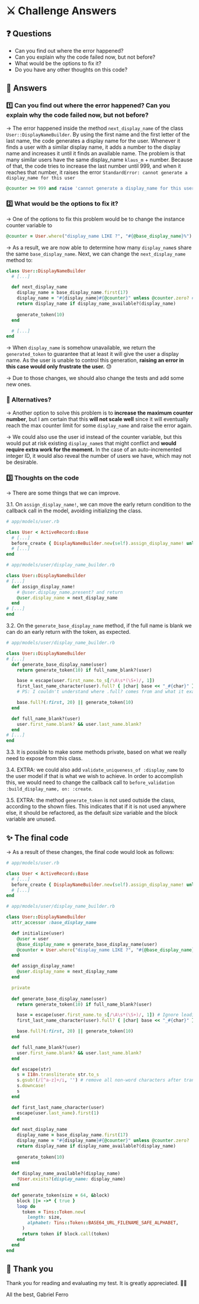 # ⚔️ Challenge Answers

## ❓ Questions

- Can you find out where the error happened?
- Can you explain why the code failed now, but not before?
- What would be the options to fix it?
- Do you have any other thoughts on this code?

##  📃 Answers

### 1️⃣ Can you find out where the error happened? Can you explain why the code failed now, but not before?

→ The error happened inside the method `next_display_name` of the class `User::DisplayNameBuilder`. By using the first name and the first letter of the last name, the code generates a display name for the user. Whenever it finds a user with a similar display name, it adds a number to the display name and increases it until it finds an available name. The problem is that many similar users have the same display_name `klaus_m` + number. Because of that, the code tries to increase the last number until 999, and when it reaches that number, it raises the error `StandardError: cannot generate a display_name for this user`

```ruby
@counter >= 999 and raise 'cannot generate a display_name for this user'
```

### 2️⃣ What would be the options to fix it?

→ One of the options to fix this problem would be to change the instance counter variable to

```ruby
@counter = User.where("display_name LIKE ?", "#{@base_display_name}%").count
```

→ As a result, we are now able to determine how many `display_name`s share the same `base_display_name`. Next, we can change the `next_display_name` method to:

```ruby
class User::DisplayNameBuilder
  # [...]

  def next_display_name
    display_name = base_display_name.first(17)
    display_name = "#{display_name}#{@counter}" unless @counter.zero? # When the counter is no longer zero, the counter number is added to the end of the display_name variable.
    return display_name if display_name_available?(display_name)
    
    generate_token(10)
  end

  # [...]
end
```

→ When `display_name` is somehow unavailable, we return the `generated_token` to guarantee that at least it will give the user a display name. As the user is unable to control this generation, **raising an error in this case would only frustrate the user.** 😓

→ Due to those changes, we should also change the tests and add some new ones.

### 💭 Alternatives?

→ Another option to solve this problem is to **increase the maximum counter number**, but I am certain that this **will not scale well** since it will eventually reach the max counter limit for some `display_name` and raise the error again.

→ We could also use the user id instead of the counter variable, but this would put at risk existing `display_name`s that might conflict and **would require extra work for the moment.** In the case of an auto-incremented integer ID, it would also reveal the number of users we have, which may not be desirable.


### 3️⃣ Thoughts on the code

→ There are some things that we can improve.

3.1. On `assign_display_name!`, we can move the early return condition to the callback call in the model, avoiding initializing the class.

```ruby
# app/models/user.rb

class User < ActiveRecord::Base
  # [...]
  before_create { DisplayNameBuilder.new(self).assign_display_name! unless display_name.present? }
  # [...]
end

# app/models/user/display_name_builder.rb

class User::DisplayNameBuilder
# [...]
  def assign_display_name!
    # @user.display_name.present? and return
    @user.display_name = next_display_name
  end
# [...]
end
```

3.2. On the `generate_base_display_name` method, if the full name is blank we can do an early return with the token, as expected.

```ruby
# app/models/user/display_name_builder.rb

class User::DisplayNameBuilder
# [...]
  def generate_base_display_name(user)
    return generate_token(10) if full_name_blank?(user)

    base = escape(user.first_name.to_s[/\A\s*(\S+)/, 1])
    first_last_name_character(user).full? { |char| base << "_#{char}" }
    # PS: I couldn't understand where .full? comes from and what it exactly does.

    base.full?(:first, 20) || generate_token(10)
  end

  def full_name_blank?(user)
    user.first_name.blank? && user.last_name.blank?
  end
# [...]
end
```

3.3. It is possible to make some methods private, based on what we really need to expose from this class.

3.4. EXTRA: we could also add `validate_uniqueness_of :display_name` to the user model if that is what we wish to achieve. In order to accomplish this, we would need to change the callback call to `before_validation :build_display_name, on: :create`.

3.5. EXTRA: the method `generate_token` is not used outside the class, according to the shown files. This indicates that if it is not used anywhere else, it should be refactored, as the default size variable and the block variable are unused.

## ✨ The final code

→ As a result of these changes, the final code would look as follows:

```ruby
# app/models/user.rb

class User < ActiveRecord::Base
  # [...]
  before_create { DisplayNameBuilder.new(self).assign_display_name! unless display_name.present? }
  # [...]
end

# app/models/user/display_name_builder.rb

class User::DisplayNameBuilder
  attr_accessor :base_display_name

  def initialize(user)
    @user = user
    @base_display_name = generate_base_display_name(user)
    @counter = User.where("display_name LIKE ?", "#{@base_display_name}%").count
  end

  def assign_display_name!
    @user.display_name = next_display_name
  end

  private 
  
  def generate_base_display_name(user)
    return generate_token(10) if full_name_blank?(user)

    base = escape(user.first_name.to_s[/\A\s*(\S+)/, 1]) # Ignore leading spaces and fetch the first non-ws token
    first_last_name_character(user).full? { |char| base << "_#{char}" }

    base.full?(:first, 20) || generate_token(10)
  end

  def full_name_blank?(user)
    user.first_name.blank? && user.last_name.blank?
  end

  def escape(str)
    s = I18n.transliterate str.to_s
    s.gsub!(/[^a-z]+/i, '') # remove all non-word characters after transliteration
    s.downcase!
    s
  end

  def first_last_name_character(user)
    escape(user.last_name).first(1)
  end
  
  def next_display_name
    display_name = base_display_name.first(17)
    display_name = "#{display_name}#{@counter}" unless @counter.zero?
    return display_name if display_name_available?(display_name)
    
    generate_token(10)
  end
  
  def display_name_available?(display_name)
    !User.exists?(display_name: display_name)
  end

  def generate_token(size = 64, &block)
    block ||= ->* { true }
    loop do
      token = Tins::Token.new(
        length: size,
        alphabet: Tins::Token::BASE64_URL_FILENAME_SAFE_ALPHABET,
      )
      return token if block.call(token)
    end
  end
end
```

## 🌻 Thank you

Thank you for reading and evaluating my test. It is greatly appreciated. 👨‍💻

All the best,
Gabriel Ferro
